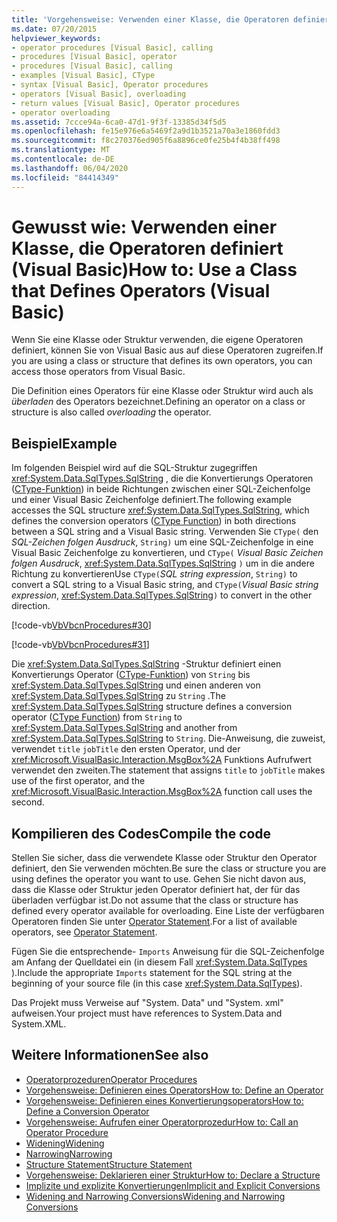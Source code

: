 ```yaml
---
title: 'Vorgehensweise: Verwenden einer Klasse, die Operatoren definiert'
ms.date: 07/20/2015
helpviewer_keywords:
- operator procedures [Visual Basic], calling
- procedures [Visual Basic], operator
- procedures [Visual Basic], calling
- examples [Visual Basic], CType
- syntax [Visual Basic], Operator procedures
- operators [Visual Basic], overloading
- return values [Visual Basic], Operator procedures
- operator overloading
ms.assetid: 7ccce94a-6ca0-47d1-9f3f-13385d34f5d5
ms.openlocfilehash: fe15e976e6a5469f2a9d1b3521a70a3e1860fdd3
ms.sourcegitcommit: f8c270376ed905f6a8896ce0fe25b4f4b38ff498
ms.translationtype: MT
ms.contentlocale: de-DE
ms.lasthandoff: 06/04/2020
ms.locfileid: "84414349"
---
```

# <a name="how-to-use-a-class-that-defines-operators-visual-basic"></a><span data-ttu-id="70b3c-102">Gewusst wie: Verwenden einer Klasse, die Operatoren definiert (Visual Basic)</span><span class="sxs-lookup"><span data-stu-id="70b3c-102">How to: Use a Class that Defines Operators (Visual Basic)</span></span>
<span data-ttu-id="70b3c-103">Wenn Sie eine Klasse oder Struktur verwenden, die eigene Operatoren definiert, können Sie von Visual Basic aus auf diese Operatoren zugreifen.</span><span class="sxs-lookup"><span data-stu-id="70b3c-103">If you are using a class or structure that defines its own operators, you can access those operators from Visual Basic.</span></span>  
  
 <span data-ttu-id="70b3c-104">Die Definition eines Operators für eine Klasse oder Struktur wird auch als *überladen* des Operators bezeichnet.</span><span class="sxs-lookup"><span data-stu-id="70b3c-104">Defining an operator on a class or structure is also called *overloading* the operator.</span></span>  
  
## <a name="example"></a><span data-ttu-id="70b3c-105">Beispiel</span><span class="sxs-lookup"><span data-stu-id="70b3c-105">Example</span></span>  
 <span data-ttu-id="70b3c-106">Im folgenden Beispiel wird auf die SQL-Struktur zugegriffen <xref:System.Data.SqlTypes.SqlString> , die die Konvertierungs Operatoren ([CType-Funktion](../../../language-reference/functions/ctype-function.md)) in beide Richtungen zwischen einer SQL-Zeichenfolge und einer Visual Basic Zeichenfolge definiert.</span><span class="sxs-lookup"><span data-stu-id="70b3c-106">The following example accesses the SQL structure <xref:System.Data.SqlTypes.SqlString>, which defines the conversion operators ([CType Function](../../../language-reference/functions/ctype-function.md)) in both directions between a SQL string and a Visual Basic string.</span></span> <span data-ttu-id="70b3c-107">Verwenden Sie `CType(` den *SQL-Zeichen folgen Ausdruck*, `String)` um eine SQL-Zeichenfolge in eine Visual Basic Zeichenfolge zu konvertieren, und `CType(` *Visual Basic Zeichen folgen Ausdruck*, <xref:System.Data.SqlTypes.SqlString> `)` um in die andere Richtung zu konvertieren</span><span class="sxs-lookup"><span data-stu-id="70b3c-107">Use `CType(`*SQL string expression*, `String)` to convert a SQL string to a Visual Basic string, and `CType(`*Visual Basic string expression*, <xref:System.Data.SqlTypes.SqlString>`)` to convert in the other direction.</span></span>  
  
 [!code-vb[VbVbcnProcedures#30](~/samples/snippets/visualbasic/VS_Snippets_VBCSharp/VbVbcnProcedures/VB/Class1.vb#30)]  
  
 [!code-vb[VbVbcnProcedures#31](~/samples/snippets/visualbasic/VS_Snippets_VBCSharp/VbVbcnProcedures/VB/Class1.vb#31)]  
  
 <span data-ttu-id="70b3c-108">Die <xref:System.Data.SqlTypes.SqlString> -Struktur definiert einen Konvertierungs Operator ([CType-Funktion](../../../language-reference/functions/ctype-function.md)) von `String` bis <xref:System.Data.SqlTypes.SqlString> und einen anderen von <xref:System.Data.SqlTypes.SqlString> zu `String` .</span><span class="sxs-lookup"><span data-stu-id="70b3c-108">The <xref:System.Data.SqlTypes.SqlString> structure defines a conversion operator ([CType Function](../../../language-reference/functions/ctype-function.md)) from `String` to <xref:System.Data.SqlTypes.SqlString> and another from <xref:System.Data.SqlTypes.SqlString> to `String`.</span></span> <span data-ttu-id="70b3c-109">Die-Anweisung, die zuweist, verwendet `title` `jobTitle` den ersten Operator, und der <xref:Microsoft.VisualBasic.Interaction.MsgBox%2A> Funktions Aufrufwert verwendet den zweiten.</span><span class="sxs-lookup"><span data-stu-id="70b3c-109">The statement that assigns `title` to `jobTitle` makes use of the first operator, and the <xref:Microsoft.VisualBasic.Interaction.MsgBox%2A> function call uses the second.</span></span>  
  
## <a name="compile-the-code"></a><span data-ttu-id="70b3c-110">Kompilieren des Codes</span><span class="sxs-lookup"><span data-stu-id="70b3c-110">Compile the code</span></span>  
 <span data-ttu-id="70b3c-111">Stellen Sie sicher, dass die verwendete Klasse oder Struktur den Operator definiert, den Sie verwenden möchten.</span><span class="sxs-lookup"><span data-stu-id="70b3c-111">Be sure the class or structure you are using defines the operator you want to use.</span></span> <span data-ttu-id="70b3c-112">Gehen Sie nicht davon aus, dass die Klasse oder Struktur jeden Operator definiert hat, der für das überladen verfügbar ist.</span><span class="sxs-lookup"><span data-stu-id="70b3c-112">Do not assume that the class or structure has defined every operator available for overloading.</span></span> <span data-ttu-id="70b3c-113">Eine Liste der verfügbaren Operatoren finden Sie unter [Operator Statement](../../../language-reference/statements/operator-statement.md).</span><span class="sxs-lookup"><span data-stu-id="70b3c-113">For a list of available operators, see [Operator Statement](../../../language-reference/statements/operator-statement.md).</span></span>  
  
 <span data-ttu-id="70b3c-114">Fügen Sie die entsprechende- `Imports` Anweisung für die SQL-Zeichenfolge am Anfang der Quelldatei ein (in diesem Fall <xref:System.Data.SqlTypes> ).</span><span class="sxs-lookup"><span data-stu-id="70b3c-114">Include the appropriate `Imports` statement for the SQL string at the beginning of your source file (in this case <xref:System.Data.SqlTypes>).</span></span>  
  
 <span data-ttu-id="70b3c-115">Das Projekt muss Verweise auf "System. Data" und "System. xml" aufweisen.</span><span class="sxs-lookup"><span data-stu-id="70b3c-115">Your project must have references to System.Data and System.XML.</span></span>  
  
## <a name="see-also"></a><span data-ttu-id="70b3c-116">Weitere Informationen</span><span class="sxs-lookup"><span data-stu-id="70b3c-116">See also</span></span>

- [<span data-ttu-id="70b3c-117">Operatorprozeduren</span><span class="sxs-lookup"><span data-stu-id="70b3c-117">Operator Procedures</span></span>](./operator-procedures.md)
- [<span data-ttu-id="70b3c-118">Vorgehensweise: Definieren eines Operators</span><span class="sxs-lookup"><span data-stu-id="70b3c-118">How to: Define an Operator</span></span>](./how-to-define-an-operator.md)
- [<span data-ttu-id="70b3c-119">Vorgehensweise: Definieren eines Konvertierungsoperators</span><span class="sxs-lookup"><span data-stu-id="70b3c-119">How to: Define a Conversion Operator</span></span>](./how-to-define-a-conversion-operator.md)
- [<span data-ttu-id="70b3c-120">Vorgehensweise: Aufrufen einer Operatorprozedur</span><span class="sxs-lookup"><span data-stu-id="70b3c-120">How to: Call an Operator Procedure</span></span>](./how-to-call-an-operator-procedure.md)
- [<span data-ttu-id="70b3c-121">Widening</span><span class="sxs-lookup"><span data-stu-id="70b3c-121">Widening</span></span>](../../../language-reference/modifiers/widening.md)
- [<span data-ttu-id="70b3c-122">Narrowing</span><span class="sxs-lookup"><span data-stu-id="70b3c-122">Narrowing</span></span>](../../../language-reference/modifiers/narrowing.md)
- [<span data-ttu-id="70b3c-123">Structure Statement</span><span class="sxs-lookup"><span data-stu-id="70b3c-123">Structure Statement</span></span>](../../../language-reference/statements/structure-statement.md)
- [<span data-ttu-id="70b3c-124">Vorgehensweise: Deklarieren einer Struktur</span><span class="sxs-lookup"><span data-stu-id="70b3c-124">How to: Declare a Structure</span></span>](../data-types/how-to-declare-a-structure.md)
- [<span data-ttu-id="70b3c-125">Implizite und explizite Konvertierungen</span><span class="sxs-lookup"><span data-stu-id="70b3c-125">Implicit and Explicit Conversions</span></span>](../data-types/implicit-and-explicit-conversions.md)
- [<span data-ttu-id="70b3c-126">Widening and Narrowing Conversions</span><span class="sxs-lookup"><span data-stu-id="70b3c-126">Widening and Narrowing Conversions</span></span>](../data-types/widening-and-narrowing-conversions.md)
